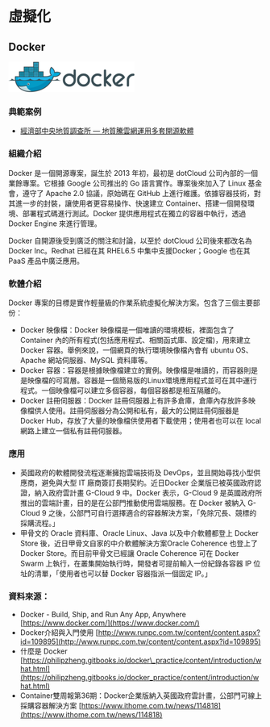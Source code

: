 # **虛擬化**

## **Docker**

![](/assets/Docker.png)

### 典範案例

* [經濟部中央地質調查所 — 地質騰雲網運用多套開源軟體](/use-case/di-zhi-teng-yun-wang-yun-yong-duo-tao-kai-yuan-ruan-ti.md)

### 組織介紹

Docker 是一個開源專案，誕生於 2013 年初，最初是 dotCloud 公司內部的一個業餘專案。它根據 Google 公司推出的 Go 語言實作。專案後來加入了 Linux 基金會，遵守了 Apache 2.0 協議，原始碼在 GitHub 上進行維護。依據容器技術，對其進一步的封裝，讓使用者更容易操作、快速建立 Container、搭建一個開發環境、部署程式碼進行測試。Docker 提供應用程式在獨立的容器中執行，透過 Docker Engine 來進行管理。

Docker 自開源後受到廣泛的關注和討論，以至於 dotCloud 公司後來都改名為 Docker Inc。Redhat 已經在其 RHEL6.5 中集中支援Docker；Google 也在其 PaaS 產品中廣泛應用。

### 軟體介紹

Docker 專案的目標是實作輕量級的作業系統虛擬化解決方案。包含了三個主要部份：

* Docker 映像檔：Docker 映像檔是一個唯讀的環境模板，裡面包含了 Container 內的所有程式\(包括應用程式、相關函式庫、設定檔\)，用來建立 Docker 容器。舉例來說，一個網頁的執行環境映像檔內會有 ubuntu OS、Apache 網站伺服器、MySQL 資料庫等。
* Docker 容器：容器是根據映像檔建立的實例。映像檔是唯讀的，而容器則是是映像檔的可寫層。容器是一個簡易版的Linux環境應用程式並可在其中運行程式。一個映像檔可以建立多個容器，每個容器都是相互隔離的。
* Docker 註冊伺服器：Docker 註冊伺服器上有許多倉庫，倉庫內存放許多映像檔供人使用。註冊伺服器分為公開和私有，最大的公開註冊伺服器是 Docker Hub，存放了大量的映像檔供使用者下載使用；使用者也可以在 local 網路上建立一個私有註冊伺服器。

### 應用

* 英國政府的軟體開發流程逐漸擁抱雲端技術及 DevOps，並且開始尋找小型供應商，避免與大型 IT 廠商簽訂長期契約。近日Docker 企業版已被英國政府認證，納入政府雲計畫 G-Cloud 9 中。Docker 表示，G-Cloud 9 是英國政府所推出的雲端計畫，目的是在公部門推動使用雲端服務。在 Docker 被納入 G-Cloud 9 之後，公部門可自行選擇適合的容器解決方案，「免除冗長、競標的採購流程。」
* 甲骨文的 Oracle 資料庫、Oracle Linux、Java 以及中介軟體都登上 Docker Store 後，近日甲骨文自家的中介軟體解決方案Oracle Coherence 也登上了 Docker Store。而目前甲骨文已經讓 Oracle Coherence 可在 Docker Swarm 上執行，在叢集開始執行時，開發者可提前輸入一份紀錄各容器 IP 位址的清單，「使用者也可以替 Docker 容器指派一個固定 IP。」

### 資料來源：

* Docker - Build, Ship, and Run Any App, Anywhere [https://www.docker.com/](https://www.docker.com/)
* Docker介紹與入門使用 [http://www.runpc.com.tw/content/content.aspx?id=109895](http://www.runpc.com.tw/content/content.aspx?id=109895)
* 什麼是 Docker [https://philipzheng.gitbooks.io/docker\_practice/content/introduction/what.html](https://philipzheng.gitbooks.io/docker_practice/content/introduction/what.html)
* Container雙周報第36期：Docker企業版納入英國政府雲計畫，公部門可線上採購容器解決方案 [https://www.ithome.com.tw/news/114818](https://www.ithome.com.tw/news/114818)



